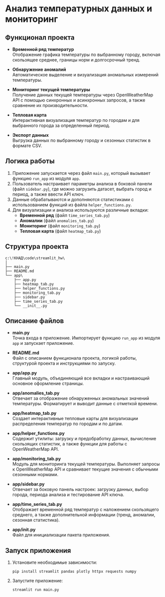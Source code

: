 # Анализ температурных данных и мониторинг

## Функционал проекта

- **Временной ряд температур**  
  Отображение графика температуры по выбранному городу, включая скользящее среднее, границы норм и долгосрочный тренд.

- **Обнаружение аномалий**  
  Автоматическое выделение и визуализация аномальных измерений температуры.

- **Мониторинг текущей температуры**  
  Получение данных текущей температуры через OpenWeatherMap API с помощью синхронных и асинхронных запросов, а также сравнение их производительности.

- **Тепловая карта**  
  Интерактивная визуализация температур по городам и для выбранного города за определенный период.

- **Экспорт данных**  
  Выгрузка данных по выбранному городу и сезонных статистик в формате CSV.

## Логика работы

1. Приложение запускается через файл `main.py`, который вызывает функцию `run_app` из модуля `app`.
2. Пользователь настраивает параметры анализа в боковой панели (файл `sidebar.py`), где можно загрузить датасет, выбрать город и период, а также ввести API ключ.
3. Данные обрабатываются и дополняются статистиками с использованием функций из файла `helper_functions.py`.
4. Для визуализации и анализа используются различные вкладки:
   - **Временной ряд** (файл `time_series_tab.py`)
   - **Аномалии** (файл `anomalies_tab.py`)
   - **Мониторинг** (файл `monitoring_tab.py`)
   - **Тепловая карта** (файл `heatmap_tab.py`)

## Структура проекта

```
c:\!КНАД\code\streamlit_hw\
│
├── main.py              
├── README.md             
└── app\
    ├── app.py            
    ├── heatmap_tab.py   
    ├── helper_functions.py
    ├── monitoring_tab.py 
    ├── sidebar.py       
    ├── time_series_tab.py
    └── __init__.py       
```

## Описание файлов

- **main.py**  
  Точка входа в приложение. Импортирует функцию `run_app` из модуля `app` и запускает приложение.

- **README.md**  
  Файл с описанием функционала проекта, логикой работы, структурой проекта и инструкциями по запуску.

- **app/app.py**  
  Главный модуль, объединяющий все вкладки и настраивающий основное оформление страницы.

- **app/anomalies_tab.py**  
  Отвечает за отображение обнаруженных аномальных значений температуры. Форматирует и выводит данные с отметкой времени.

- **app/heatmap_tab.py**  
  Создает интерактивные тепловые карты для визуализации распределения температур по городам и по датам.

- **app/helper_functions.py**  
  Содержит утилиты: загрузку и предобработку данных, вычисление скользящих статистик, а также функции для работы с OpenWeatherMap API.

- **app/monitoring_tab.py**  
  Модуль для мониторинга текущей температуры. Выполняет запросы к OpenWeatherMap API и сравнивает текущие значения с обычными сезонными нормами.

- **app/sidebar.py**  
  Отвечает за боковую панель настроек: загрузку данных, выбор города, периода анализа и тестирование API ключа.

- **app/time_series_tab.py**  
  Отображает временной ряд температур с наложением скользящего среднего, а также дополнительной информации (тренд, аномалии, сезонная статистика).

- **app/__init__.py**  
  Файл для инициализации пакета приложения.
  
## Запуск приложения

1. Установите необходимые зависимости:
   ```
   pip install streamlit pandas plotly httpx requests numpy
   ```
2. Запустите приложение:
   ```
   streamlit run main.py
   ```
